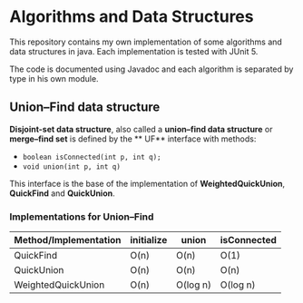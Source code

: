 # Algorithms and Data Structures

This repository contains my own implementation of some algorithms and data structures in java. Each implementation is
tested with JUnit 5.

The code is documented using Javadoc and each algorithm is separated by type in his own module.

## Union–Find data structure

**Disjoint-set data structure**, also called a **union–find data structure** or **merge–find set** is defined by the **
UF** interface with methods:

- `boolean isConnected(int p, int q);`
- `void union(int p, int q)`

This interface is the base of the implementation of **WeightedQuickUnion**, **QuickFind** and **QuickUnion**.

### Implementations for Union–Find

| Method/Implementation | initialize | union    | isConnected |
|-----------------------|------------|----------|-------------|
| QuickFind             | O(n)       | O(n)     | O(1)        |
| QuickUnion            | O(n)       | O(n)     | O(n)        |
| WeightedQuickUnion    | O(n)       | O(log n) | O(log n)    |




